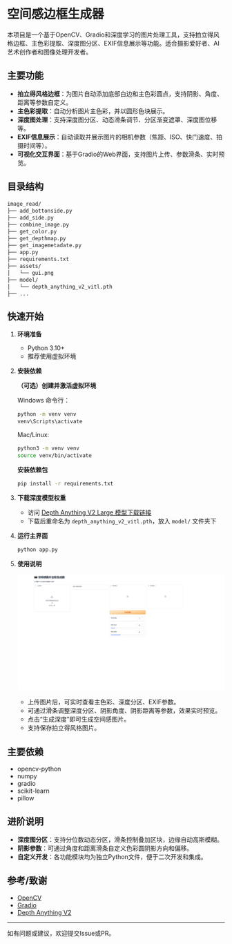 # 空间感边框生成器

本项目是一个基于OpenCV、Gradio和深度学习的图片处理工具，支持拍立得风格边框、主色彩提取、深度图分区、EXIF信息展示等功能。适合摄影爱好者、AI艺术创作者和图像处理开发者。

## 主要功能

- **拍立得风格边框**：为图片自动添加底部白边和主色彩圆点，支持阴影、角度、距离等参数自定义。
- **主色彩提取**：自动分析图片主色彩，并以圆形色块展示。
- **深度图处理**：支持深度图分区、动态滑条调节、分区渐变遮罩、深度图位移等。
- **EXIF信息展示**：自动读取并展示图片的相机参数（焦距、ISO、快门速度、拍摄时间等）。
- **可视化交互界面**：基于Gradio的Web界面，支持图片上传、参数滑条、实时预览。

## 目录结构

```
image_read/
├── add_bottonside.py
├── add_side.py
├── combine_image.py
├── get_color.py
├── get_depthmap.py
├── get_imagemetadate.py
├── app.py
├── requirements.txt
├── assets/
│   └── gui.png
├── model/
│   └── depth_anything_v2_vitl.pth
├── ...
```

## 快速开始

1. **环境准备**

   - Python 3.10+
   - 推荐使用虚拟环境

2. **安装依赖**

   **（可选）创建并激活虚拟环境**

   Windows 命令行：
   ```cmd
   python -m venv venv
   venv\Scripts\activate
   ```

   Mac/Linux:
   ```bash
   python3 -m venv venv
   source venv/bin/activate
   ```

   **安装依赖包**
   ```bash
   pip install -r requirements.txt
   ```

3. **下载深度模型权重**

   - 访问 [Depth Anything V2 Large 模型下载链接](https://huggingface.co/depth-anything/Depth-Anything-V2-Large/resolve/main/depth_anything_v2_vitl.pth?download=true)
   - 下载后重命名为 `depth_anything_v2_vitl.pth`，放入 `model/` 文件夹下

4. **运行主界面**

   ```bash
   python app.py
   ```

5. **使用说明**

   ![界面示例](assets/gui.png)

   - 上传图片后，可实时查看主色彩、深度分区、EXIF参数。
   - 可通过滑条调整深度分区、阴影角度、阴影距离等参数，效果实时预览。
   - 点击“生成深度”即可生成空间感图片。
   - 支持保存拍立得风格图片。

## 主要依赖

- opencv-python
- numpy
- gradio
- scikit-learn
- pillow

## 进阶说明

- **深度图分区**：支持分位数动态分区，滑条控制叠加区块，边缘自动高斯模糊。
- **阴影参数**：可通过角度和距离滑条自定义色彩圆阴影方向和偏移。
- **自定义开发**：各功能模块均为独立Python文件，便于二次开发和集成。

## 参考/致谢

- [OpenCV](https://opencv.org/)
- [Gradio](https://gradio.app/)
- [Depth Anything V2](https://github.com/DepthAnything/Depth-Anything-V2/)

---

如有问题或建议，欢迎提交Issue或PR。
